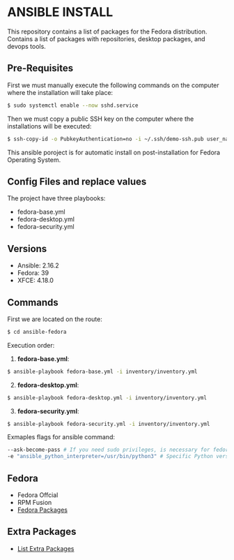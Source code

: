 # ANSIBLE INSTALL

This repository contains a list of packages for the Fedora distribution. Contains a list of packages with repositories, desktop packages, and devops tools.

## Pre-Requisites

First we must manually execute the following commands on the computer where the installation will take place:

```bash
$ sudo systemctl enable --now sshd.service
```

Then we must copy a public SSH key on the computer where the installations will be executed:

```bash
$ ssh-copy-id -o PubkeyAuthentication=no -i ~/.ssh/demo-ssh.pub user_name@ip_address_or_localhost
```

This ansible poroject is for automatic install on post-installation for Fedora Operating System.

## Config Files and replace values

The project have three playbooks:

- fedora-base.yml
- fedora-desktop.yml
- fedora-security.yml

## Versions

- Ansible: 2.16.2
- Fedora: 39
- XFCE: 4.18.0

## Commands

First we are located on the route:

```bash
$ cd ansible-fedora
```

Execution order:

1. **fedora-base.yml**:

```bash
$ ansible-playbook fedora-base.yml -i inventory/inventory.yml
```

2. **fedora-desktop.yml**:

```bash
$ ansible-playbook fedora-desktop.yml -i inventory/inventory.yml
```

3. **fedora-security.yml**:

```bash
$ ansible-playbook fedora-security.yml -i inventory/inventory.yml
```

Exmaples flags for ansible command:

```bash
--ask-become-pass # If you need sudo privileges, is necessary for fedora-base.yml
-e "ansible_python_interpreter=/usr/bin/python3" # Specific Python version
```

## Fedora

- Fedora Offcial
- RPM Fusion
- [Fedora Packages](/details-md/app-list-official.md)

## Extra Packages

- [List Extra Packages](/details-md/app-list-extras.md)
